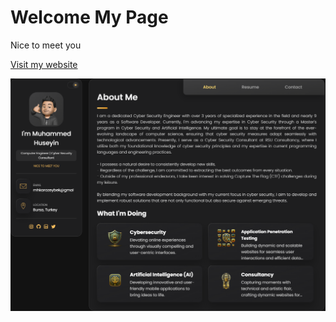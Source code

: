 # Welcome My Page

Nice to meet you

[Visit my website](https://mhkarazeybek.com)

![website](images/mhkarazeybek_portfolio.png)
